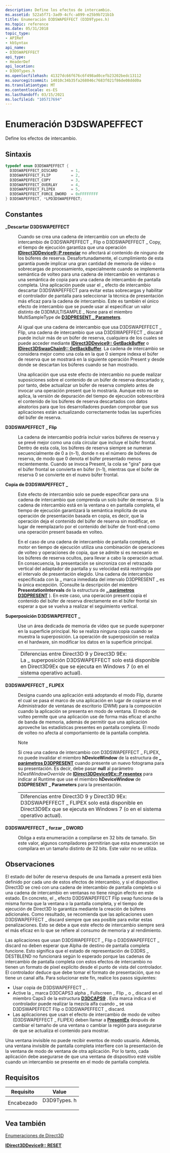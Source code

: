 ```yaml
---
description: Define los efectos de intercambio.
ms.assetid: 522a5f71-3ad9-4cfc-a899-e25b9b721b1b
title: Enumeración D3DSWAPEFFECT (D3D9Types.h)
ms.topic: reference
ms.date: 05/31/2018
topic_type:
- APIRef
- kbSyntax
api_name:
- D3DSWAPEFFECT
api_type:
- HeaderDef
api_location:
- D3D9Types.h
ms.openlocfilehash: 41327dc66f676c6f498ad0cefb23202bedc13112
ms.sourcegitcommit: 14010c34b35fa268046c7683f021f86de08ddd0a
ms.translationtype: MT
ms.contentlocale: es-ES
ms.lasthandoff: 03/15/2021
ms.locfileid: "105717694"
---
```

# <a name="d3dswapeffect-enumeration"></a>Enumeración D3DSWAPEFFECT

Define los efectos de intercambio.

## <a name="syntax"></a>Sintaxis

```cpp
typedef enum D3DSWAPEFFECT { 
  D3DSWAPEFFECT_DISCARD      = 1,
  D3DSWAPEFFECT_FLIP         = 2,
  D3DSWAPEFFECT_COPY         = 3,
  D3DSWAPEFFECT_OVERLAY      = 4,
  D3DSWAPEFFECT_FLIPEX       = 5,
  D3DSWAPEFFECT_FORCE_DWORD  = 0xFFFFFFFF
} D3DSWAPEFFECT, *LPD3DSWAPEFFECT;
```

## <a name="constants"></a>Constantes

<dl> <dt>

<span id="D3DSWAPEFFECT_DISCARD"></span><span id="d3dswapeffect_discard"></span>**\_Descartar D3DSWAPEFFECT**
</dt> <dd>

Cuando se crea una cadena de intercambio con un efecto de intercambio de D3DSWAPEFFECT \_ Flip o D3DSWAPEFFECT \_ Copy, el tiempo de ejecución garantiza que una operación [**IDirect3DDevice9::P reenviar**](/windows/desktop/api) no afectará al contenido de ninguno de los búferes de reserva. Desafortunadamente, el cumplimiento de esta garantía puede implicar una gran cantidad de memoria de vídeo o sobrecargas de procesamiento, especialmente cuando se implementa semántica de volteo para una cadena de intercambio en ventanas o una semántica de copia para una cadena de intercambio de pantalla completa. Una aplicación puede usar el \_ efecto de intercambio descartar D3DSWAPEFFECT para evitar estas sobrecargas y habilitar el controlador de pantalla para seleccionar la técnica de presentación más eficaz para la cadena de intercambio. Este es también el único efecto de intercambio que se puede usar al especificar un valor distinto de D3DMULTISAMPLE \_ None para el miembro MultiSampleType de [**D3DPRESENT \_ Parameters**](d3dpresent-parameters.md).

Al igual que una cadena de intercambio que usa D3DSWAPEFFECT \_ Flip, una cadena de intercambio que usa D3DSWAPEFFECT \_ discard puede incluir más de un búfer de reserva, cualquiera de los cuales se puede acceder mediante [**IDirect3DDevice9:: GetBackBuffer**](/windows/desktop/api) o [**IDirect3DSwapChain9:: GetBackBuffer**](/windows/win32/api/d3d9helper/nf-d3d9helper-idirect3dswapchain9-getbackbuffer). La cadena de intercambio se considera mejor como una cola en la que 0 siempre indexa el búfer de reserva que se mostrará en la siguiente operación Present y desde donde se descartan los búferes cuando se han mostrado.

Una aplicación que usa este efecto de intercambio no puede realizar suposiciones sobre el contenido de un búfer de reserva descartado y, por tanto, debe actualizar un búfer de reserva completo antes de invocar una operación present que lo mostraría. Aunque esto no se aplica, la versión de depuración del tiempo de ejecución sobrescribirá el contenido de los búferes de reserva descartados con datos aleatorios para que los desarrolladores puedan comprobar que sus aplicaciones están actualizando correctamente todas las superficies del búfer de reserva.

</dd> <dt>

<span id="D3DSWAPEFFECT_FLIP"></span><span id="d3dswapeffect_flip"></span>**D3DSWAPEFFECT \_ Flip**
</dt> <dd>

La cadena de intercambio podría incluir varios búferes de reserva y se prevé mejor como una cola circular que incluye el búfer frontal. Dentro de esta cola, los búferes de reserva siempre se numeran secuencialmente de 0 a (n-1), donde n es el número de búferes de reserva, de modo que 0 denota el búfer presentado menos recientemente. Cuando se invoca Present, la cola se "gira" para que el búfer frontal se convierta en búfer (n-1), mientras que el búfer de reserva 0 se convierte en el nuevo búfer frontal.

</dd> <dt>

<span id="D3DSWAPEFFECT_COPY"></span><span id="d3dswapeffect_copy"></span>**Copia de D3DSWAPEFFECT \_**
</dt> <dd>

Este efecto de intercambio solo se puede especificar para una cadena de intercambio que comprenda un solo búfer de reserva. Si la cadena de intercambio está en la ventana o en pantalla completa, el tiempo de ejecución garantizará la semántica implícita de una operación de presentación basada en copia, es decir, que la operación deja el contenido del búfer de reserva sin modificar, en lugar de reemplazarlo por el contenido del búfer de front-end como una operación present basada en volteo.

En el caso de una cadena de intercambio de pantalla completa, el motor en tiempo de ejecución utiliza una combinación de operaciones de volteo y operaciones de copia, que se admite si es necesario en los búferes de reserva ocultos, para llevar a cabo la operación actual. En consecuencia, la presentación se sincroniza con el retrazado vertical del adaptador de pantalla y su velocidad está restringida por el intervalo de presentación elegido. Una cadena de intercambio especificada con la \_ marca inmediata del intervalo D3DPRESENT \_ es la única excepción. (Consulte la descripción del miembro **PresentationIntervals** de la estructura de [**\_ parámetros D3DPRESENT**](d3dpresent-parameters.md) ). En este caso, una operación present copia el contenido del búfer de reserva directamente en el búfer frontal sin esperar a que se vuelva a realizar el seguimiento vertical.

</dd> <dt>

<span id="D3DSWAPEFFECT_OVERLAY"></span><span id="d3dswapeffect_overlay"></span>**Superposición D3DSWAPEFFECT \_**
</dt> <dd>

Use un área dedicada de memoria de vídeo que se puede superponer en la superficie principal. No se realiza ninguna copia cuando se muestra la superposición. La operación de superposición se realiza en el hardware, sin modificar los datos en la superficie principal.

|                                                                                                                                                                                         |
|-----------------------------------------------------------------------------------------------------------------------------------------------------------------------------------------|
| Diferencias entre Direct3D 9 y Direct3D 9Ex:<br/> La \_ superposición D3DSWAPEFFECT solo está disponible en Direct3D9Ex que se ejecuta en Windows 7 (o en el sistema operativo actual).<br/> |

</dd> <dt>

<span id="D3DSWAPEFFECT_FLIPEX"></span><span id="d3dswapeffect_flipex"></span>**D3DSWAPEFFECT \_ FLIPEX**
</dt> <dd>

Designa cuando una aplicación está adoptando el modo Flip, durante el cual se pasa el marco de una aplicación en lugar de copiarse en el Administrador de ventanas de escritorio (DWM) para la composición cuando la aplicación se presenta en modo de ventana. El modo de volteo permite que una aplicación use de forma más eficaz el ancho de banda de memoria, además de permitir que una aplicación aproveche las estadísticas presentes en pantalla completa. El modo de volteo no afecta al comportamiento de la pantalla completa.

> [!Note]  
> Si crea una cadena de intercambio con D3DSWAPEFFECT \_ FLIPEX, no puede invalidar el miembro **hDeviceWindow** de la estructura de [**\_ parámetros D3DPRESENT**](d3dpresent-parameters.md) cuando presente un nuevo fotograma para su presentación. Es decir, debe pasar **null** al parámetro *hDestWindowOverride* de [**IDirect3DDevice9Ex::P resentex**](/windows/desktop/api/d3d9/nf-d3d9-idirect3ddevice9ex-presentex) para indicar al Runtime que use el miembro **hDeviceWindow** de **D3DPRESENT \_ Parameters** para la presentación.

|                                                                                                                                                                                        |
|----------------------------------------------------------------------------------------------------------------------------------------------------------------------------------------|
| Diferencias entre Direct3D 9 y Direct3D 9Ex:<br/> D3DSWAPEFFECT \_ FLIPEX solo está disponible en Direct3D9Ex que se ejecuta en Windows 7 (o en el sistema operativo actual).<br/> |

</dd> <dt>

<span id="D3DSWAPEFFECT_FORCE_DWORD"></span><span id="d3dswapeffect_force_dword"></span>**D3DSWAPEFFECT \_ forzar \_ DWORD**
</dt> <dd>

Obliga a esta enumeración a compilarse en 32 bits de tamaño. Sin este valor, algunos compiladores permitirían que esta enumeración se compilara en un tamaño distinto de 32 bits. Este valor no se utiliza.

</dd> </dl>

## <a name="remarks"></a>Observaciones

El estado del búfer de reserva después de una llamada a present está bien definido por cada uno de estos efectos de intercambio, y si el dispositivo Direct3D se creó con una cadena de intercambio de pantalla completa o si una cadena de intercambio en ventanas no tiene ningún efecto en este estado. En concreto, el \_ efecto D3DSWAPEFFECT Flip swap funciona de la misma forma que la ventana o la pantalla completa, y el tiempo de ejecución de Direct3D lo garantiza mediante la creación de búferes adicionales. Como resultado, se recomienda que las aplicaciones usen D3DSWAPEFFECT \_ discard siempre que sea posible para evitar estas penalizaciones. Esto se debe a que este efecto de intercambio siempre será el más eficaz en lo que se refiere al consumo de memoria y al rendimiento.

Las aplicaciones que usan D3DSWAPEFFECT \_ Flip o D3DSWAPEFFECT \_ discard no deben esperar que Alpha de destino de pantalla completa funcione. Esto significa que el estado de representación de D3DRS \_ DESTBLEND no funcionará según lo esperado porque las cadenas de intercambio de pantalla completa con estos efectos de intercambio no tienen un formato de píxel explícito desde el punto de vista del controlador. El controlador deduce que debe tomar el formato de presentación, que no tiene un canal alfa. Para solucionar este fin, realice los pasos siguientes:

-   Usar copia de D3DSWAPEFFECT \_ .
-   Active la \_ marca D3DCAPS3 alpha \_ Fullscreen \_ Flip \_ o \_ discard en el miembro Caps3 de la estructura [**D3DCAPS9**](/windows/desktop/api/D3D9Caps/ns-d3d9caps-d3dcaps9) . Esta marca indica si el controlador puede realizar la mezcla alfa cuando \_ se usa D3DSWAPEFFECT Flip o D3DSWAPEFFECT \_ discard.
-   Las aplicaciones que usan el efecto de intercambio de modo de volteo (D3DSWAPEFFECT \_ FLIPEX) deben llamar a [**PresentEx**](/windows/desktop/api/d3d9/nf-d3d9-idirect3ddevice9ex-presentex) después de cambiar el tamaño de una ventana o cambiar la región para asegurarse de que se actualiza el contenido para mostrar.

Una ventana invisible no puede recibir eventos de modo usuario. Además, una ventana invisible de pantalla completa interfiere con la presentación de la ventana de modo de ventana de otra aplicación. Por lo tanto, cada aplicación debe asegurarse de que una ventana de dispositivo esté visible cuando un intercambio se presente en el modo de pantalla completa.

## <a name="requirements"></a>Requisitos

| Requisito | Value |
|-------------------|----------------------------------------------------------------------------------------|
| Encabezado<br/> | <dl> <dt>D3D9Types. h</dt> </dl> |

## <a name="see-also"></a>Vea también

[Enumeraciones de Direct3D](dx9-graphics-reference-d3d-enums.md)

[**IDirect3DDevice9:: RESET**](/windows/win32/api/d3d9helper/nf-d3d9helper-idirect3ddevice9-reset)
